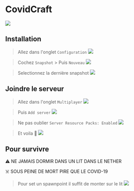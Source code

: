 # CovidCraft

<img src='https://panel.omgserv.com/banner/275081' />

## Installation

> Allez dans l'onglet `Configuration`
> ![](https://i.imgur.com/A3Vo85v.png)

> Cochez `Snapshot` > Puis `Nouveau`
> ![](https://i.imgur.com/3A7vwZU.png)

> Selectionnez la dernière snapshot
> ![](https://i.imgur.com/sdICjCn.png)


## Joindre le serveur

> Allez dans l'onglet `Multiplayer`
> ![](https://i.imgur.com/L0YoMzp.png)

> Puis `Add server`
> ![](https://i.imgur.com/4OQjllm.png)

> Ne pas oublier `Server Resource Packs: Enabled`
![](https://i.imgur.com/5CpXHyN.png)

> Et voila 🥳
![](https://i.imgur.com/TNgNHI2.png)

## Pour survivre

⚠️ NE JAMAIS DORMIR DANS UN LIT DANS LE NETHER

☠️ SOUS PEINE DE MORT PIRE QUE LE COVID-19

> Pour set un spawnpoint il suffit de monter sur le lit
![](https://i.imgur.com/ooVMWpB.png)
